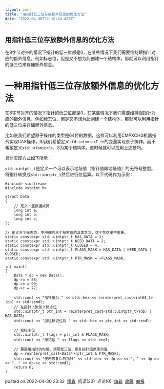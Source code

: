 ```yaml
---
layout: post
title: "用指针低三位存放额外信息的优化方法"
date: "2022-04-30T22:18:24.420Z"
---
```

用指针低三位存放额外信息的优化方法
-----------------

在8字节对齐的情况下指针的低三位都是0，在某些情况下我们需要维持跟指针对应的额外信息，例如标志位，但是又不想为此创建一个结构体，那就可以利用指针的低三位来存储额外信息。

一种用指针低三位存放额外信息的优化方法
===================

在8字节对齐的情况下指针的低三位都是0，在某些情况下我们需要维持跟指针对应的额外信息，例如标志位，但是又不想为此创建一个结构体，那就可以利用指针的低三位来存储额外信息。

比如说我们希望原子操作的类型是64位的数据，这样可以利用CMPXCHG机器指令实现CAS操作，即我们希望定义`std::atomic<T *>`的变量实现原子操作，而不希望定义`std::atomic<S>`，S为某个结构体。这时候就可以应用上述技巧。

具体实现方式如下所示：

`std::uintptr_t`是定义一个可以表示地址值（指针值即地址值）的无符号整型。将指针转换成`std::uintptr_t`然后进行位运算。以下代码作为示例：

    #include <iostream>
    #include <stdint.h>
    
    struct Data
    {
        // 定义一些数据成员
        long int a;
        long int b;
        long int c;
    };
    
    // 定义三个标志位，不用细究三个标志位的具体含义，这个在这里不重要。
    static constexpr std::uintptr_t HAS_DATA = 1;
    static constexpr std::uintptr_t NEED_DATA = 2;
    static constexpr std::uintptr_t CLOSED = 4;
    static constexpr std::uintptr_t FLAGS_MASK = HAS_DATA | NEED_DATA | CLOSED;
    static constexpr std::uintptr_t PTR_MASK = ~FLAGS_MASK;
    
    int main()
    {
        Data * dp = new Data();
        dp->a = 88;
        dp->b = 99;
        dp->c = 77;
    
        std::cout << "指针值为 " << std::hex << reinterpret_cast<int64_t>(dp) << std::endl;
        // 在指针上附加上标志位
        std::uintptr_t ptr_int = reinterpret_cast<std::uintptr_t>(dp) | HAS_DATA;
        std::cout << "加过标记位后 " << std::hex << ptr_int << std::endl;
    
        // 取标志位
        std::uintptr_t flags = ptr_int & FLAGS_MASK;
        std::cout << "标记位 " << flags << std::endl;
    
        // 需要用指针的时候，清零低三位，恢复指针值原来的值
        dp = reinterpret_cast<Data*>(ptr_int & PTR_MASK);
        std::cout << "使用恢复后的指针" << std::dec << dp->a << ", " << dp->b << ", " << dp->c << std::endl;
        return 0;
    }
    

posted on 2022-04-30 23:32  [程鑫](https://www.cnblogs.com/chengxin1985/)  阅读(23)  评论(0)  [编辑](https://i.cnblogs.com/EditPosts.aspx?postid=16211842)  [收藏](javascript:void(0))  [举报](javascript:void(0))